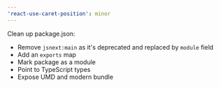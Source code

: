 ```yaml
---
'react-use-caret-position': minor
---
```


Clean up package.json:

- Remove `jsnext:main` as it's deprecated and replaced by `module` field
- Add an `exports` map
- Mark package as a module
- Point to TypeScript types
- Expose UMD and modern bundle
